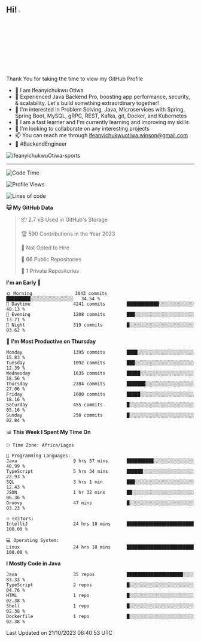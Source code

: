 <!-- BLOG-POST-LIST:START --><!-- BLOG-POST-LIST:END -->

## Hi! <img src="https://media.giphy.com/media/hvRJCLFzcasrR4ia7z/giphy.gif" width="4%"> 

Thank You for taking the time to view my GitHub Profile

- 👋 I am Ifeanyichukwu Otiwa
- 🚀 Experienced Java Backend Pro, boosting app performance, security, & scalability. Let's build something extraordinary together!
- 👀 I'm interested in Problem Solving, Java, Microservices with Spring, Spring Boot, MySQL, gRPC, REST, Kafka, git, Docker, and Kubernetes
- 🌱 I am a fast learner and I'm currently learning and improving my skills
- 💞️ I'm looking to collaborate on any interesting projects
- 📫 You can reach me through ifeanyichukwuotiwa.winson@gmail.com
- 🚀 #BackendEngineer

<p align="left" marginTop="10px"> <img src="https://komarev.com/ghpvc/?username=ifeanyichukwuOtiwa-sports&label=Profile%20views&color=0e75b6&style=for-the-badge" alt="ifeanyichukwuOtiwa-sports" /> </p>

***

<!--START_SECTION:waka-->
![Code Time](http://img.shields.io/badge/Code%20Time-1%2C840%20hrs%2024%20mins-blue)

![Profile Views](http://img.shields.io/badge/Profile%20Views-4-blue)

![Lines of code](https://img.shields.io/badge/From%20Hello%20World%20I%27ve%20Written-3.6%20million%20lines%20of%20code-blue)

**🐱 My GitHub Data** 

> 📦 2.7 kB Used in GitHub's Storage 
 > 
> 🏆 590 Contributions in the Year 2023
 > 
> 🚫 Not Opted to Hire
 > 
> 📜 66 Public Repositories 
 > 
> 🔑 1 Private Repositories 
 > 
**I'm an Early 🐤** 

```text
🌞 Morning                3043 commits        █████████░░░░░░░░░░░░░░░░   34.54 % 
🌆 Daytime                4241 commits        ████████████░░░░░░░░░░░░░   48.13 % 
🌃 Evening                1208 commits        ███░░░░░░░░░░░░░░░░░░░░░░   13.71 % 
🌙 Night                  319 commits         █░░░░░░░░░░░░░░░░░░░░░░░░   03.62 % 
```
📅 **I'm Most Productive on Thursday** 

```text
Monday                   1395 commits        ████░░░░░░░░░░░░░░░░░░░░░   15.83 % 
Tuesday                  1092 commits        ███░░░░░░░░░░░░░░░░░░░░░░   12.39 % 
Wednesday                1635 commits        █████░░░░░░░░░░░░░░░░░░░░   18.56 % 
Thursday                 2384 commits        ███████░░░░░░░░░░░░░░░░░░   27.06 % 
Friday                   1600 commits        █████░░░░░░░░░░░░░░░░░░░░   18.16 % 
Saturday                 455 commits         █░░░░░░░░░░░░░░░░░░░░░░░░   05.16 % 
Sunday                   250 commits         █░░░░░░░░░░░░░░░░░░░░░░░░   02.84 % 
```


📊 **This Week I Spent My Time On** 

```text
🕑︎ Time Zone: Africa/Lagos

💬 Programming Languages: 
Java                     9 hrs 57 mins       ██████████░░░░░░░░░░░░░░░   40.99 % 
TypeScript               5 hrs 34 mins       ██████░░░░░░░░░░░░░░░░░░░   22.93 % 
SQL                      3 hrs 1 min         ███░░░░░░░░░░░░░░░░░░░░░░   12.43 % 
JSON                     1 hr 32 mins        ██░░░░░░░░░░░░░░░░░░░░░░░   06.36 % 
Groovy                   47 mins             █░░░░░░░░░░░░░░░░░░░░░░░░   03.23 % 

🔥 Editors: 
IntelliJ                 24 hrs 18 mins      █████████████████████████   100.00 % 

💻 Operating System: 
Linux                    24 hrs 18 mins      █████████████████████████   100.00 % 
```

**I Mostly Code in Java** 

```text
Java                     35 repos            █████████████████████░░░░   83.33 % 
TypeScript               2 repos             █░░░░░░░░░░░░░░░░░░░░░░░░   04.76 % 
HTML                     1 repo              █░░░░░░░░░░░░░░░░░░░░░░░░   02.38 % 
Shell                    1 repo              █░░░░░░░░░░░░░░░░░░░░░░░░   02.38 % 
Dockerfile               1 repo              █░░░░░░░░░░░░░░░░░░░░░░░░   02.38 % 
```




 Last Updated on 21/10/2023 06:40:53 UTC
<!--END_SECTION:waka-->

<!--
<p align="center">
![trophy](https://github-profile-trophy.vercel.app/?username=ifeanyichukwuOtiwa-sports&theme=onedark) (https://github.com/ryo-ma/github-profile-trophy)
</p>
-->

<!---
ifeanyi-otiwa/ifeanyi-otiwa is a ✨ special ✨ repository because its `README.md` (this file) appears on your GitHub profile.
You can click the Preview link to take a look at your changes.
--->
